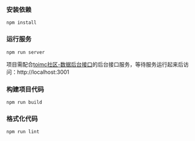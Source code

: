 ### 安装依赖

```
npm install
```

### 运行服务

```
npm run server
```

项目需配合[toimc社区-数据后台接口]([https://git.imooc.com/class-70/toimc-api](https://git.imooc.com/class-70/toimc-admin))的后台接口服务，等待服务运行起来后访问：http://localhost:3001

### 构建项目代码

```
npm run build
```

### 格式化代码

```
npm run lint
```
